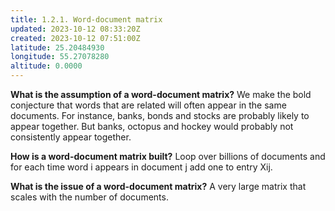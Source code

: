 ```yaml
---
title: 1.2.1. Word-document matrix
updated: 2023-10-12 08:33:20Z
created: 2023-10-12 07:51:00Z
latitude: 25.20484930
longitude: 55.27078280
altitude: 0.0000
---
```


**What is the assumption of a word-document matrix?**
We make the bold conjecture that words that are related will often appear in the same documents. For instance, banks, bonds and stocks are probably likely to appear together. But banks, octopus and hockey would probably not consistently appear together.

**How is a word-document matrix built?**
Loop over billions of documents and for each time word i appears in document j add one to entry Xij.

**What is the issue of a word-document matrix?**
A very large matrix that scales with the number of documents.